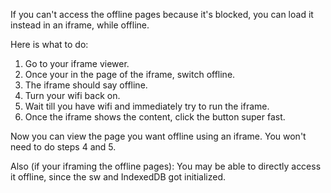If you can't access the offline pages because it's blocked, you can load it instead in an iframe, while offline. 

Here is what to do:

1. Go to your iframe viewer. 
2. Once your in the page of the iframe, switch offline.
3. The iframe should say offline.
4. Turn your wifi back on.
5. Wait till you have wifi and immediately try to run the iframe.
6. Once the iframe shows the content, click the button super fast.

Now you can view the page you want offline using an iframe. You won't need to do steps 4 and 5. 

Also (if your iframing the offline pages): You may be able to directly access it offline, since the sw and IndexedDB got initialized. 
